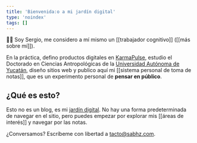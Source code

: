 ```yaml
---
title: 'Bienvenida:o a mi jardín digital'
type: 'noindex'
tags: []
---
```


👋🏽 Soy Sergio, me considero a mí mismo un [[trabajador cognitivo]] ([[más sobre mí]]).

En la práctica, defino productos digitales en [KarmaPulse](https://karmapulse.com), estudio el Doctorado en Ciencias Antropológicas de la [Universidad Autónoma de Yucatán](https://www.uady.mx/), diseño sitios web y publico aquí mi [[sistema personal de toma de notas]], que es un experimento personal de **pensar en público**.

## ¿Qué es esto?

Esto no es un blog, es mi [jardín digital](https://www.technologyreview.es/s/12606/jardines-digitales-la-respuesta-espiritual-la-futilidad-de-las-redes-sociales). No hay una forma predeterminada de navegar en el sitio, pero puedes empezar por explorar mis [[áreas de interés]] y navegar por las notas.

¿Conversamos? Escríbeme con libertad a [tacto@sabhz.com](mailto:tacto@sabhz.com).
